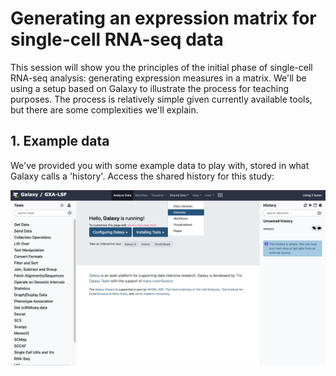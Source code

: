# Generating an expression matrix for single-cell RNA-seq data

This session will show you the principles of the initial phase of single-cell RNA-seq analysis: generating expression measures in a matrix. We'll be using a setup based on Galaxy to illustrate the process for teaching purposes. The process is relatively simple given currently available tools, but there are some complexities we'll explain. 

## 1. Example data

We've provided you with some example data to play with, stored in what Galaxy calls a 'history'. Access the shared history for this study:

![Getting to the shared data](goto_histories.png) 
